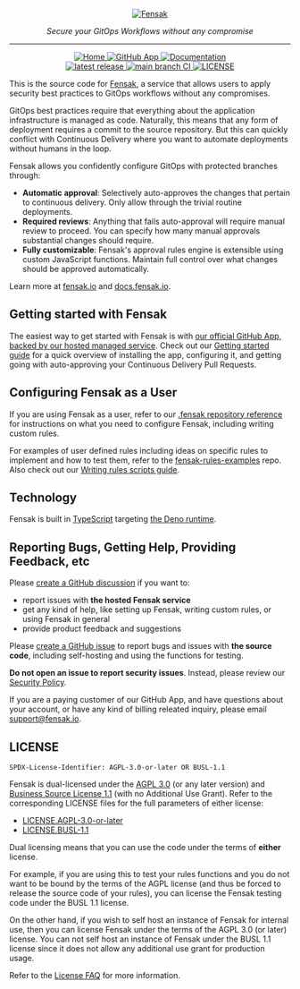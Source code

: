<p align="center">
  <a href="https://fensak.io">
    <picture>
      <source media="(prefers-color-scheme: dark)" srcset="https://marketingassets.fensak.io/logos/logo-bgcolor.png">
      <img
        alt="Fensak"
        src="https://marketingassets.fensak.io/logos/logo-bgtransparent.png"
      >
    <picture>
  </a>
</p>

<p align="center">
  <em>Secure your GitOps Workflows without any compromise</em>
</p>

---

<p align="center">
  <a href="https://fensak.io">
    <img alt="Home" src="https://img.shields.io/badge/Home-fensak.io-53bdbf?style=for-the-badge">
  </a>
  <a href="https://github.com/apps/fensak-app">
    <img alt="GitHub App" src="https://img.shields.io/badge/GitHub_App-Fensak_App-53bdbf?style=for-the-badge">
  </a>
  <a href="https://docs.fensak.io">
    <img alt="Documentation" src="https://img.shields.io/badge/docs-docs.fensak.io-blue?style=for-the-badge">
  </a>
  <br/>
  <a href="https://github.com/fensak-io/fensak/releases/latest">
    <img alt="latest release" src="https://img.shields.io/github/v/release/fensak-io/fensak?style=for-the-badge">
  </a>
  <a href="https://github.com/fensak-io/fensak/actions/workflows/lint-test.yml?query=branch%3Amain">
    <img alt="main branch CI" src="https://img.shields.io/github/actions/workflow/status/fensak-io/fensak/lint-test.yml?branch=main&logo=github&label=CI&style=for-the-badge">
  </a>
  <a href="https://github.com/fensak-io/fensak/blob/main/LICENSE">
    <img alt="LICENSE" src="https://img.shields.io/badge/LICENSE-AGPL_3.0_OR_BUSL_1.1-orange?style=for-the-badge">
  </a>
</p>

This is the source code for [Fensak](https://fensak.io), a service that allows users to apply security best practices to
GitOps workflows without any compromises.

GitOps best practices require that everything about the application infrastructure is managed as code. Naturally, this means that any form of deployment requires a commit to the source repository. But this can quickly conflict with Continuous Delivery where you want to automate deployments without humans in the loop.

Fensak allows you confidently configure GitOps with protected branches through:

- **Automatic approval**: Selectively auto-approves the changes that pertain to continuous delivery. Only allow through the trivial routine deployments.
- **Required reviews**: Anything that fails auto-approval will require manual review to proceed. You can specify how many manual approvals substantial changes should require.
- **Fully customizable**: Fensak's approval rules engine is extensible using custom JavaScript functions. Maintain full control over what changes should be approved automatically.

Learn more at [fensak.io](https://fensak.io) and [docs.fensak.io](https://docs.fensak.io).


## Getting started with Fensak

The easiest way to get started with Fensak is with [our official GitHub App, backed by our hosted managed
service](https://github.com/apps/fensak-app). Check out our [Getting started
guide](https://docs.fensak.io/docs/getting-started) for a quick overview of installing the app, configuring it, and
getting going with auto-approving your Continuous Delivery Pull Requests.


## Configuring Fensak as a User

If you are using Fensak as a user, refer to our [.fensak repository
reference](https://docs.fensak.io/docs/dotfensak-repo) for instructions on what you need to configure Fensak, including
writing custom rules.

For examples of user defined rules including ideas on specific rules to implement and how to test them, refer to the
[fensak-rules-examples](https://github.com/fensak-io/fensak-rules-examples) repo. Also check out our [Writing rules
scripts guide](https://docs.fensak.io/docs/writing-rules).


## Technology

Fensak is built in [TypeScript](https://www.typescriptlang.org) targeting [the Deno runtime](https://deno.com).


## Reporting Bugs, Getting Help, Providing Feedback, etc

Please [create a GitHub discussion](https://github.com/orgs/fensak-io/discussions/new/choose) if you want to:
- report issues with **the hosted Fensak service**
- get any kind of help, like setting up Fensak, writing custom rules, or using Fensak in general
- provide product feedback and suggestions

Please [create a GitHub issue](https://github.com/fensak-io/fensak/issues/new/choose) to report bugs and issues with
**the source code**, including self-hosting and using the functions for testing.

**Do not open an issue to report security issues**. Instead, please review our [Security
Policy](https://github.com/fensak-io/fensak/security/policy).

If you are a paying customer of our GitHub App, and have questions about your account, or have any kind of billing
releated inquiry, please email [support@fensak.io](mailto:support@fensak.io).


## LICENSE

`SPDX-License-Identifier: AGPL-3.0-or-later OR BUSL-1.1`

Fensak is dual-licensed under the [AGPL 3.0](https://www.gnu.org/licenses/agpl-3.0.en.html) (or any later version) and
[Business Source License 1.1](https://mariadb.com/bsl-faq-adopting/) (with no Additional Use Grant). Refer to the
corresponding LICENSE files for the full parameters of either license:

- [LICENSE.AGPL-3.0-or-later](/LICENSE.AGPL-3.0-or-later)
- [LICENSE.BUSL-1.1](/LICENSE.BUSL-1.1)

Dual licensing means that you can use the code under the terms of **either** license.

For example, if you are using this to test your rules functions and you do not want to be bound by the terms of the AGPL
license (and thus be forced to release the source code of your rules), you can license the Fensak testing code under the
BUSL 1.1 license.

On the other hand, if you wish to self host an instance of Fensak for internal use, then you can license Fensak under
the terms of the AGPL 3.0 (or later) license. You can not self host an instance of Fensak under the BUSL 1.1 license
since it does not allow any additional use grant for production usage.

Refer to the [License FAQ](https://docs.fensak.io/docs/license-faq/) for more information.

<!-- This is a test for Fensak rule -->
